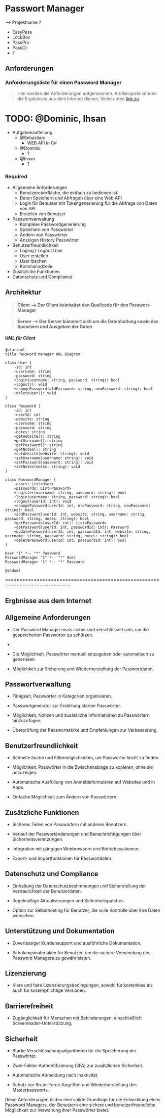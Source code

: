 # Passwort Manager 

--> Projektname ?

 * EasyPass
 * LockBox
 * PassPro
 * PassCli
 * ?

## Anforderungen

### Anforderungsliste für einen Password Manager

> Hier werden die Anforderungen aufgenommen. Als Beispiele können die Ergebnisse aus dem Internet dienen,
Siehe unten [link zu](#allgemeine-anforderungen)

# TODO: @Dominic, Ihsan

* Aufgabenaufteilung:
  * @Sebastian:
    * WEB API in C#
  * @Dominic
    * ?
  * @Ihsan
    * ?

### Required

* Allgemeine Anforderungen
  * Benutzeroberfläche, die einfach zu bedienen ist.
  * Daten Speichern und Abfragen über eine Web API
  * Login für Benutzer mit Tokengenerierung für die Abfrage von Daten von API
  * Erstellen von Benutzer
* Passwortverwaltung
  * Komplexe Passwordgenerierung
  * Speichern von Passwörter
  * Ändern von Passwörter
  * Anzeigen History Passwörter
* Benutzerfreundlichkeit
  * Loging / Logout User
  * User erstellen
  * User löschen
  * Kommanodzeile
* Zusätzliche Funktionen
* Datenschutz und Compliance


## Architektur

> #### Client --> Der Client beinhaltet den Quellcode für den Passwort-Manager

> #### Server --> Der Server kümmert sich um die Datenhaltung sowie das Speichern und Ausgeben der Daten

##### UML für Client

```uml
@startuml
title Password Manager UML Diagram

class User {
    -id: int
    -username: string
    -password: string
    +login(username: string, password: string): bool
    +logout(): void
    +changePassword(oldPassword: string, newPassword: string): bool
    +deleteUser(): void
}

class Password {
    -id: int
    -userId: int
    -website: string
    -username: string
    -password: string
    -notes: string
    +getWebsite(): string
    +getUsername(): string
    +getPassword(): string
    +getNotes(): string
    +setWebsite(website: string): void
    +setUsername(username: string): void
    +setPassword(password: string): void
    +setNotes(notes: string): void
}

class PasswordManager {
    -users: List<User>
    -passwords: List<Password>
    +register(username: string, password: string): bool
    +login(username: string, password: string): bool
    +logout(userId: int): void
    +changePassword(userId: int, oldPassword: string, newPassword: string): bool
    +addPassword(userId: int, website: string, username: string, password: string, notes: string): bool
    +getPasswords(userId: int): List<Password>
    +getPassword(userId: int, passwordId: int): Password
    +updatePassword(userId: int, passwordId: int, website: string, username: string, password: string, notes: string): bool
    +deletePassword(userId: int, passwordId: int): bool
}

User "1" *-- "*" Password
PasswordManager "1" *-- "*" User
PasswordManager "1" *-- "*" Password

@enduml
```

=============================================================================

## Ergbnisse aus dem Internet

## Allgemeine Anforderungen

* Der Password Manager muss sicher und verschlüsselt sein, um die gespeicherten Passwörter zu schützen.

*
* Die Möglichkeit, Passwörter manuell einzugeben oder automatisch zu generieren.
* Möglichkeit zur Sicherung und Wiederherstellung der Passwortdaten.

## Passwortverwaltung

* Fähigkeit, Passwörter in Kategorien organisieren.

* Passwortgenerator zur Erstellung starker Passwörter.
* Möglichkeit, Notizen und zusätzliche Informationen zu Passwörtern hinzuzufügen.
* Überprüfung der Passwortstärke und Empfehlungen zur Verbesserung.

## Benutzerfreundlichkeit

* Schnelle Suche und Filtermöglichkeiten, um Passwörter leicht zu finden.

* Möglichkeit, Passwörter in die Zwischenablage zu kopieren, ohne sie anzuzeigen.
* Automatische Ausfüllung von Anmeldeformularen auf Websites und in Apps.
* Einfache Möglichkeit zum Ändern von Passwörtern.

## Zusätzliche Funktionen

* Sicheres Teilen von Passwörtern mit anderen Benutzern.

* Verlauf der Passwortänderungen und Benachrichtigungen über Sicherheitsverletzungen.
* Integration mit gängigen Webbrowsern und Betriebssystemen.
* Export- und Importfunktionen für Passwortdaten.

## Datenschutz und Compliance

* Einhaltung der Datenschutzbestimmungen und Sicherstellung der Vertraulichkeit der Benutzerdaten.

* Regelmäßige Aktualisierungen und Sicherheitspatches.
* Option zur Selbsthosting für Benutzer, die volle Kontrolle über ihre Daten wünschen.

## Unterstützung und Dokumentation

* Zuverlässiger Kundensupport und ausführliche Dokumentation.

* Schulungsmaterialien für Benutzer, um die sichere Verwendung des Password Managers zu gewährleisten.

## Lizenzierung

* Klare und faire Lizenzierungsbedingungen, sowohl für kostenlose als auch für kostenpflichtige Versionen.

## Barrierefreiheit

* Zugänglichkeit für Menschen mit Behinderungen, einschließlich Screenreader-Unterstützung.

## Sicherheit

* Starke Verschlüsselungsalgorithmen für die Speicherung der Passwörter.

* Zwei-Faktor-Authentifizierung (2FA) zur zusätzlichen Sicherheit.
* Automatische Abmeldung nach Inaktivität.
* Schutz vor Brute-Force-Angriffen und Wiederherstellung des Masterpassworts.

Diese Anforderungen bilden eine solide Grundlage für die Entwicklung eines Password Managers, der Benutzern eine sichere und benutzerfreundliche Möglichkeit zur Verwaltung ihrer Passwörter bietet.
